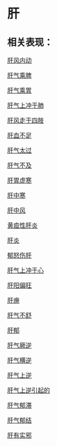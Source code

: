 # 肝## 相关表现：[肝风内动](https://www.gmzyjc.com/search/result?wd=肝风内动)[肝气乘脾](https://www.gmzyjc.com/search/result?wd=肝气乘脾)[肝气乘胃](https://www.gmzyjc.com/search/result?wd=肝气乘胃)[肝气上冲于肺](https://www.gmzyjc.com/search/result?wd=肝气上冲于肺)[肝风走于四肢](https://www.gmzyjc.com/search/result?wd=肝风走于四肢)[肝血不足](https://www.gmzyjc.com/search/result?wd=肝血不足)[肝气太过](https://www.gmzyjc.com/search/result?wd=肝气太过)[肝气不及](https://www.gmzyjc.com/search/result?wd=肝气不及)[肝胃虚寒](https://www.gmzyjc.com/search/result?wd=肝胃虚寒)[肝中寒](https://www.gmzyjc.com/search/result?wd=肝中寒)[肝中风](https://www.gmzyjc.com/search/result?wd=肝中风)[黄疸性肝炎](https://www.gmzyjc.com/search/result?wd=黄疸性肝炎)[肝炎](https://www.gmzyjc.com/search/result?wd=肝炎)[郁怒伤肝](https://www.gmzyjc.com/search/result?wd=郁怒伤肝)[肝气上冲于心](https://www.gmzyjc.com/search/result?wd=肝气上冲于心)[肝阳偏旺](https://www.gmzyjc.com/search/result?wd=肝阳偏旺)[肝痹](https://www.gmzyjc.com/search/result?wd=肝痹)[肝气不舒](https://www.gmzyjc.com/search/result?wd=肝气不舒)[肝郁](https://www.gmzyjc.com/search/result?wd=肝郁)[肝气厥逆](https://www.gmzyjc.com/search/result?wd=肝气厥逆)[肝气横逆](https://www.gmzyjc.com/search/result?wd=肝气横逆)[肝气上逆](https://www.gmzyjc.com/search/result?wd=肝气上逆)[肝气上逆引起的](https://www.gmzyjc.com/search/result?wd=肝气上逆引起的)[肝气郁滞](https://www.gmzyjc.com/search/result?wd=肝气郁滞)[肝气郁结](https://www.gmzyjc.com/search/result?wd=肝气郁结)[肝有实邪](https://www.gmzyjc.com/search/result?wd=肝有实邪)